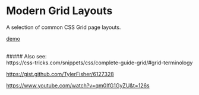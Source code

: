 # Modern Grid Layouts

A selection of common CSS Grid page layouts.



[demo](https://pablobrady.github.io/grid-layouts/index.html)

<br>
##### Also see:<br>
https://css-tricks.com/snippets/css/complete-guide-grid/#grid-terminology

https://gist.github.com/TylerFisher/6127328

https://www.youtube.com/watch?v=qm0IfG1GyZU&t=126s
